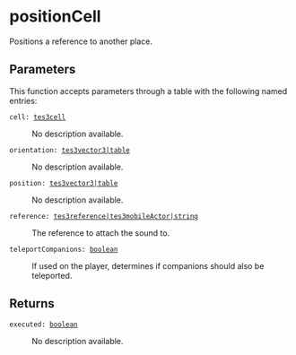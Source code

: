 # positionCell

Positions a reference to another place.

## Parameters

This function accepts parameters through a table with the following named entries:

<dl class="describe">
<dt><code class="descname">cell: <a href="https://mwse.readthedocs.io/en/latest/lua/type/tes3cell.html">tes3cell</a></code></dt>
<dd>

No description available.

</dd>
<dt><code class="descname">orientation: <a href="https://mwse.readthedocs.io/en/latest/lua/type/tes3vector3|table.html">tes3vector3|table</a></code></dt>
<dd>

No description available.

</dd>
<dt><code class="descname">position: <a href="https://mwse.readthedocs.io/en/latest/lua/type/tes3vector3|table.html">tes3vector3|table</a></code></dt>
<dd>

No description available.

</dd>
<dt><code class="descname">reference: <a href="https://mwse.readthedocs.io/en/latest/lua/type/tes3reference|tes3mobileActor|string.html">tes3reference|tes3mobileActor|string</a></code></dt>
<dd>

The reference to attach the sound to.

</dd>
<dt><code class="descname">teleportCompanions: <a href="https://mwse.readthedocs.io/en/latest/lua/type/boolean.html">boolean</a></code></dt>
<dd>

If used on the player, determines if companions should also be teleported.

</dd>
</dl>

## Returns

<dl class="describe">
<dt><code class="descname">executed: <a href="https://mwse.readthedocs.io/en/latest/lua/type/boolean.html">boolean</a></code></dt>
<dd>

No description available.

</dd>
</dl>
